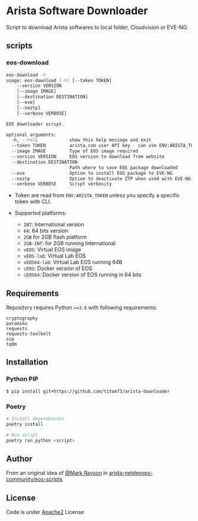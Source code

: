 # Arista Software Downloader

Script to download Arista softwares to local folder, Cloudvision or EVE-NG.

## scripts

### eos-download

```bash
eos-download -h
usage: eos-download [-h] [--token TOKEN]
    --version VERSION
    [--image IMAGE]
    [--destination DESTINATION]
    [--eve]
    [--noztp]
    [--verbose VERBOSE]

EOS downloader script.

optional arguments:
  -h, --help            show this help message and exit
  --token TOKEN         arista.com user API key - can use ENV:ARISTA_TOKEN
  --image IMAGE         Type of EOS image required
  --version VERSION     EOS version to download from website
  --destination DESTINATION
                        Path where to save EOS package downloaded
  --eve                 Option to install EOS package to EVE-NG
  --noztp               Option to deactivate ZTP when used with EVE-NG
  --verbose VERBOSE     Script verbosity
```

- Token are read from `ENV:ARISTA_TOKEN` unless you specify a specific token with CLI.

- Supported platforms:

  - `INT`: International version
  - `64`: 64 bits version
  - `2GB` for 2GB flash platform
  - `2GB-INT`: for 2GB running International
  - `vEOS`: Virtual EOS image
  - `vEOS-lab`: Virtual Lab EOS
  - `vEOS64-lab`: Virtual Lab EOS running 64B
  - `cEOS`: Docker version of EOS
  - `cEOS64`: Docker version of EOS running in 64 bits

## Requirements

Repository requires Python `>=3.6` with following requirements:

```requirements
cryptography
paramiko
requests
requests-toolbelt
scp
tqdm
```

## Installation

### Python PIP

```bash
$ pip install git+https://github.com/titom73/arista-downloader
```

### Poetry

```bash
# Install dependencies
poetry install

# Run script
poetry run python <script>
```

## Author

From an original idea of [@Mark Rayson](https://github.com/Sparky-python) in [arista-netdevops-community/eos-scripts](https://github.com/arista-netdevops-community/eos-scripts)

## License

Code is under [Apache2](LICENSE) License
